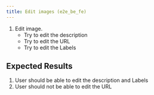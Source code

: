 ```yaml
---
title: Edit images (e2e_be_fe)
---
```

1. Edit image.
    - Try to edit the description
    - Try to edit the URL
    - Try to edit the Labels

## Expected Results
1. User should be able to edit the description and Labels
1. User should not be able to edit the URL
